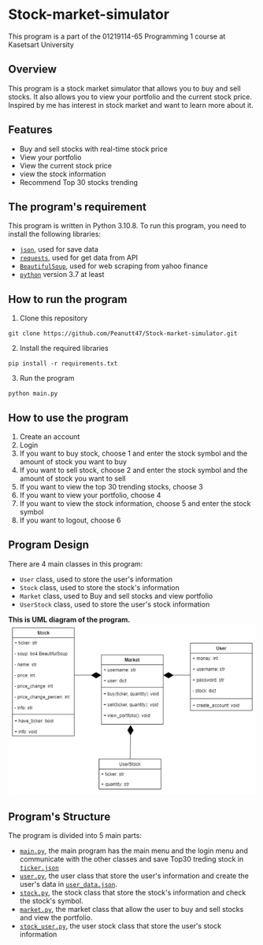 # **Stock-market-simulator**

This program is a part of the 01219114-65 Programming 1 course at Kasetsart University

## Overview

This program is a stock market simulator that allows you to buy and sell stocks. 
It also allows you to view your portfolio and the current stock price.
Inspired by me has interest in stock market and want to learn more about it. 

## Features

- Buy and sell stocks with real-time stock price
- View your portfolio
- View the current stock price
- view the stock information
- Recommend Top 30 stocks trending


## The program's requirement
This program is written in Python 3.10.8.
To run this program, you need to install the following libraries:
* [`json`](https://docs.python.org/3/library/json.html?highlight=json#module-json), used for save data
* [`requests`](https://docs.python.org/3/library/urllib.request.html?highlight=requests#module-urllib.request), used for get data from API
* [`BeautifulSoup`](https://www.crummy.com/software/BeautifulSoup/bs4/doc/), used for web scraping from yahoo finance
* [`python`](https://www.python.org/) version 3.7 at least

## How to run the program
1. Clone this repository
```commandline
git clone https://github.com/Peanutt47/Stock-market-simulator.git
```
2. Install the required libraries
```commandline
pip install -r requirements.txt
```
3. Run the program
```commandline
python main.py
```

## How to use the program
1. Create an account
2. Login
3. If you want to buy stock, choose 1 and enter the stock symbol and the amount of stock you want to buy
4. If you want to sell stock, choose 2 and enter the stock symbol and the amount of stock you want to sell
5. If you want to view the top 30 trending stocks, choose 3
6. If you want to view your portfolio, choose 4
7. If you want to view the stock information, choose 5 and enter the stock symbol
8. If you want to logout, choose 6


## Program Design
There are 4 main classes in this program:
* `User` class, used to store the user's information
* `Stock` class, used to store the stock's information
* `Market` class, used to Buy and sell stocks and view portfolio
* `UserStock` class, used to store the user's stock information

**This is UML diagram of the program.**
![UML](UML.png)

## Program's Structure
The program is divided into 5 main parts:
* [`main.py`](main.py), the main program has the main menu and the login menu and communicate with the other classes and save Top30 treding stock in [`ticker.json`](ticker.json)
* [`user.py`](user.py), the user class that store the user's information and create the user's data in [`user_data.json`](user_data.json).
* [`stock.py`](stock.py), the stock class that store the stock's information and check the stock's symbol.
* [`market.py`](market.py), the market class that allow the user to buy and sell stocks and view the portfolio.
* [`stock_user.py`](stock_user.py), the user stock class that store the user's stock information